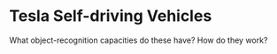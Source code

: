 # Tesla Self-driving Vehicles

What object-recognition capacities do these have? How do they work?

